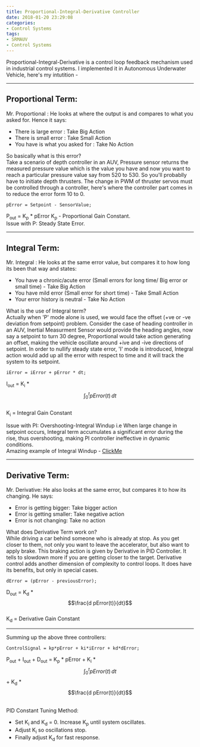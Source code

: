 ```yaml
---
title: Proportional-Integral-Derivative Controller
date: 2018-01-20 23:29:08
categories:
- Control Systems
tags:
- SRMAUV
- Control Systems
---
```


Proportional-Integral-Derivative is a control loop feedback mechanism used in industrial control systems. I implemented it in Autonomous Underwater Vehicle, here's my intutition -  

---

## Proportional Term:

Mr. Proportional : He looks at where the output is and compares to what you asked for. Hence it says:
- There is large error : Take Big Action
- There is small error : Take Small Action
- You have is what you asked for : Take No Action

So basically what is this error?  
Take a scenario of depth controller in an AUV, Pressure sensor returns the measured pressure value which is the value you have and now you want to reach a particular pressure value say from 520 to 530. So you'll probablly have to initiate depth thrusters. The change in PWM of thruster servos must be controlled through a controller, here's where the controller part comes in to reduce the error form 10 to 0.

```
pError = Setpoint - SensorValue;
```

P<sub>out</sub> = K<sub>p</sub> * pError
K<sub>p</sub> - Proportional Gain Constant.  
Issue with P: Steady State Error.  

---

## Integral Term:

Mr. Integral : He looks at the same error value, but compares it to how long its been that way and states:
- You have a chronic/acute error (Small errors for long time/ Big error or small time) - Take Big Action
- You have mild error (Small error for short time) - Take Small Action
- Your error history is neutral - Take No Action

What is the use of Integral term?  
Actually when 'P' mode alone is used, we would face the offset (+ve or -ve deviation from setpoint) problem.
Consider the case of heading controller in an AUV, Inertial Measurment Sensor would provide the heading angles, now say a setpoint to turn 30 degree, Proportional would take action generating an offset, making the vehicle oscillate around +ive and  -ive directions of setpoint. In order to nullify steady state error, 'I' mode is introduced, Integral action would add up all the error with respect to time and it will track the system to its setpoint.  
```
iError = iError + pError * dt;  
```

I<sub>out</sub> = K<sub>i</sub> * $$\int_0^t pError(t) \,dt$$  
K<sub>i</sub> = Integral Gain Constant   

Issue with PI: Overshooting-Integral Windup i.e When large change in setpoint occurs, Integral term accumulates a significant error during the rise, thus overshooting, making PI controller ineffective in dynamic conditions.  
Amazing example of Integral Windup - [ClickMe](https://instrumentationtools.com/what-is-integral-wind-up/)


---


## Derivative Term:

Mr. Derivative: He also looks at the same error, but compares it to how its changing. He says:
- Error is getting bigger: Take bigger action
- Error is getting smaller: Take negative action
- Error is not changing: Take no action

What does Derivative Term work on?  
While driving a car behind someone who is already at stop. As you get closer to them, not only you want to leave the accelerator, but also want to apply brake. This braking action is given by Derivative in PID Controller. It tells to slowdown more if you are getting closer to the target. Derivative control adds another dimension of complexity to control loops. It does have its benefits, but only in special cases.
```
dError = (pError - previousError);
```

D<sub>out</sub> = K<sub>d</sub> * $$\frac{d pError(t)}{dt}$$  
K<sub>d</sub> = Derivative Gain Constant

---
Summing up the above three controllers:  
```
ControlSignal = kp*pError + ki*iError + kd*dError;
```
P<sub>out</sub> + I<sub>out</sub> + D<sub>out</sub> =  K<sub>p</sub> * pError + K<sub>i</sub> * $$\int_0^t pError(t) \,dt$$ + K<sub>d</sub> * $$\frac{d pError(t)}{dt}$$  

<br /> PID Constant Tuning Method:
- Set K<sub>i</sub> and K<sub>d</sub> = 0. Increase K<sub>p</sub> until system oscillates.
- Adjust K<sub>i</sub> so oscillations stop.
- Finally adjust K<sub>d</sub> for fast response.
